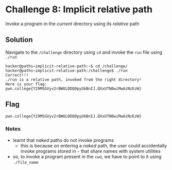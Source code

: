 # Challenge 8: Implicit relative path
Invoke a program in the _current_ directory using its _relative_ path
## Solution
Navigate to the `/challenge` directory using `cd` and invoke the `run` file using `./run`
```
hacker@paths~implicit-relative-path:~$ cd /challenge/
hacker@paths~implicit-relative-path:/challenge$ ./run
Correct!!!
./run is a relative path, invoked from the right directory!
Here is your flag:
pwn.college{Y29MSGVyv2rBWULDDQ0pyUkBnIJ.QXxUTN0wiMwAzNzEzW}
```

## Flag
`pwn.college{Y29MSGVyv2rBWULDDQ0pyUkBnIJ.QXxUTN0wiMwAzNzEzW}`
### Notes
- learnt that _naked_ paths do not invoke programs
	- this is because on entering a _naked_ path, the user could accidentally invoke programs stored in `~` that share names with system utilities
- so, to invoke a program present in the `cwd`, we have to point to it using `./file_name`